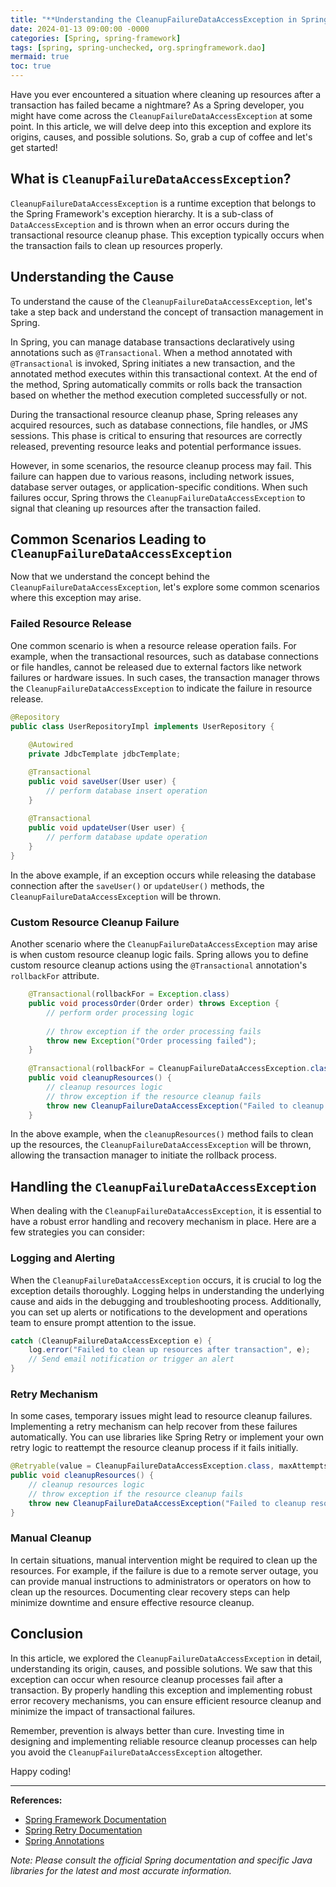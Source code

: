 ```yaml
---
title: "**Understanding the CleanupFailureDataAccessException in Spring: A Comprehensive Guide**"
date: 2024-01-13 09:00:00 -0000
categories: [Spring, spring-framework]
tags: [spring, spring-unchecked, org.springframework.dao]
mermaid: true
toc: true
---
```



Have you ever encountered a situation where cleaning up resources after a transaction has failed became a nightmare? As a Spring developer, you might have come across the `CleanupFailureDataAccessException` at some point. In this article, we will delve deep into this exception and explore its origins, causes, and possible solutions. So, grab a cup of coffee and let's get started!

## What is `CleanupFailureDataAccessException`?

`CleanupFailureDataAccessException` is a runtime exception that belongs to the Spring Framework's exception hierarchy. It is a sub-class of `DataAccessException` and is thrown when an error occurs during the transactional resource cleanup phase. This exception typically occurs when the transaction fails to clean up resources properly.

## Understanding the Cause

To understand the cause of the `CleanupFailureDataAccessException`, let's take a step back and understand the concept of transaction management in Spring. 

In Spring, you can manage database transactions declaratively using annotations such as `@Transactional`. When a method annotated with `@Transactional` is invoked, Spring initiates a new transaction, and the annotated method executes within this transactional context. At the end of the method, Spring automatically commits or rolls back the transaction based on whether the method execution completed successfully or not.

During the transactional resource cleanup phase, Spring releases any acquired resources, such as database connections, file handles, or JMS sessions. This phase is critical to ensuring that resources are correctly released, preventing resource leaks and potential performance issues.

However, in some scenarios, the resource cleanup process may fail. This failure can happen due to various reasons, including network issues, database server outages, or application-specific conditions. When such failures occur, Spring throws the `CleanupFailureDataAccessException` to signal that cleaning up resources after the transaction failed.

## Common Scenarios Leading to `CleanupFailureDataAccessException`

Now that we understand the concept behind the `CleanupFailureDataAccessException`, let's explore some common scenarios where this exception may arise.

### Failed Resource Release

One common scenario is when a resource release operation fails. For example, when the transactional resources, such as database connections or file handles, cannot be released due to external factors like network failures or hardware issues. In such cases, the transaction manager throws the `CleanupFailureDataAccessException` to indicate the failure in resource release.

```java
@Repository
public class UserRepositoryImpl implements UserRepository {
    
    @Autowired
    private JdbcTemplate jdbcTemplate;

    @Transactional
    public void saveUser(User user) {
        // perform database insert operation
    }
    
    @Transactional
    public void updateUser(User user) {
        // perform database update operation
    }
}
```

In the above example, if an exception occurs while releasing the database connection after the `saveUser()` or `updateUser()` methods, the `CleanupFailureDataAccessException` will be thrown.

### Custom Resource Cleanup Failure

Another scenario where the `CleanupFailureDataAccessException` may arise is when custom resource cleanup logic fails. Spring allows you to define custom resource cleanup actions using the `@Transactional` annotation's `rollbackFor` attribute.

```java
	@Transactional(rollbackFor = Exception.class)
    public void processOrder(Order order) throws Exception {
        // perform order processing logic
        
        // throw exception if the order processing fails
        throw new Exception("Order processing failed");
    }
    
    @Transactional(rollbackFor = CleanupFailureDataAccessException.class)
    public void cleanupResources() {
        // cleanup resources logic
        // throw exception if the resource cleanup fails
        throw new CleanupFailureDataAccessException("Failed to cleanup resources", null);
    }
```

In the above example, when the `cleanupResources()` method fails to clean up the resources, the `CleanupFailureDataAccessException` will be thrown, allowing the transaction manager to initiate the rollback process.

## Handling the `CleanupFailureDataAccessException`

When dealing with the `CleanupFailureDataAccessException`, it is essential to have a robust error handling and recovery mechanism in place. Here are a few strategies you can consider:

### Logging and Alerting

When the `CleanupFailureDataAccessException` occurs, it is crucial to log the exception details thoroughly. Logging helps in understanding the underlying cause and aids in the debugging and troubleshooting process. Additionally, you can set up alerts or notifications to the development and operations team to ensure prompt attention to the issue.

```java
catch (CleanupFailureDataAccessException e) {
    log.error("Failed to clean up resources after transaction", e);
    // Send email notification or trigger an alert
}
```

### Retry Mechanism

In some cases, temporary issues might lead to resource cleanup failures. Implementing a retry mechanism can help recover from these failures automatically. You can use libraries like Spring Retry or implement your own retry logic to reattempt the resource cleanup process if it fails initially.

```java
@Retryable(value = CleanupFailureDataAccessException.class, maxAttempts = 3, backoff = @Backoff(delay = 1000))
public void cleanupResources() {
    // cleanup resources logic
    // throw exception if the resource cleanup fails
    throw new CleanupFailureDataAccessException("Failed to cleanup resources", null);
}
```

### Manual Cleanup

In certain situations, manual intervention might be required to clean up the resources. For example, if the failure is due to a remote server outage, you can provide manual instructions to administrators or operators on how to clean up the resources. Documenting clear recovery steps can help minimize downtime and ensure effective resource cleanup.

## Conclusion

In this article, we explored the `CleanupFailureDataAccessException` in detail, understanding its origin, causes, and possible solutions. We saw that this exception can occur when resource cleanup processes fail after a transaction. By properly handling this exception and implementing robust error recovery mechanisms, you can ensure efficient resource cleanup and minimize the impact of transactional failures.

Remember, prevention is always better than cure. Investing time in designing and implementing reliable resource cleanup processes can help you avoid the `CleanupFailureDataAccessException` altogether.

Happy coding!

---

**References:**

- [Spring Framework Documentation](https://docs.spring.io/spring-framework/docs/current/reference/html/)
- [Spring Retry Documentation](https://github.com/spring-projects/spring-retry)
- [Spring Annotations](https://docs.spring.io/spring-framework/docs/current/reference/html/core.html#beans-annotation-config)

*Note: Please consult the official Spring documentation and specific Java libraries for the latest and most accurate information.*
